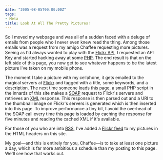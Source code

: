 ```yaml
---
date: "2005-08-05T00:00:00Z"
tags:
- Meta
title: Look At All The Pretty Pictures!
---
```


So I moved my webpage and was all of a sudden faced with a deluge of emails
from people who I never even knew read the thing. Among those emails was a
request from my amigo Chaffee requesting more pictures.<!--more--> Seeing as
I'd always wanted to play with the [Flickr API][flickr_api], I requested an API
Key and started hacking away at some [PHP][php]. The end result is that on the
left side of this page, you now get to see whatever happens to be the latest
picture I've taken on my mobile phone.

The moment I take a picture with my cellphone, it gets emailed to the magical
servers at [Flickr][flickr] and tagged with a title, some keywords, and a
description. The next time someone loads this page, a small PHP script in the
innards of this site makes a [SOAP][soap] request to Flickr's servers and
retrieves an [XML][xml] response. This response is then parsed out and a URI to
the thumbnail image on Flickr's servers is generated which is then inserted
into this page. To improve performance a tiny bit, I avoid the overhead of the
SOAP call every time this page is loaded by caching the response for five
minutes and reading the cached XML if it's available.

For those of you who are into [RSS][rss], I've added a [Flickr
feed][flickr_feed] to my pictures in the HTML headers on this site.

My goal—and this is entirely for you, Chaffee—is to take at least one
picture a day, which is far more ambitious a schedule than my posting to this
page. We'll see how that works out.

[flickr]: https://flickr.com
[flickr_api]: https://flickr.com/services/
[flickr_feed]: feed://flickr.com/services/feeds/photos_public.gne?id=37996625178@N01&format=atom_03
[php]: https://php.net
[rss]: https://www.xml.com/pub/a/2002/12/18/dive-into-xml.html
[soap]: https://www.w3.org/TR/soap/
[xml]: https://www.w3.org/XML/

